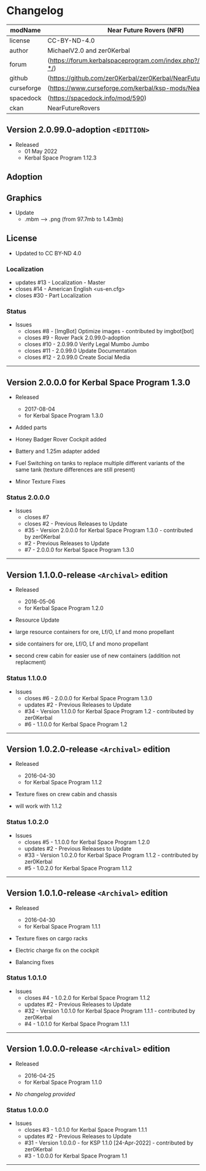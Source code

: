 # Changelog  
  
| modName    | Near Future Rovers (NFR)                                                  |
| ---------- | ----------------------------------------------------------------- |
| license    | CC-BY-ND-4.0                                                      |
| author     | MichaelV2.0 and zer0Kerbal                                        |
| forum      | (https://forum.kerbalspaceprogram.com/index.php?/topic/207911-*/) |
| github     | (https://github.com/zer0Kerbal/zer0Kerbal/NearFutureRovers)              |
| curseforge | (https://www.curseforge.com/kerbal/ksp-mods/NearFutureRovers)            |
| spacedock  | (https://spacedock.info/mod/590)                                  |
| ckan       | NearFutureRovers                                                         |

## Version 2.0.99.0-adoption `<EDITION>`

* Released
  * 01 May 2022
  * Kerbal Space Program 1.12.3

## Adoption

## Graphics

* Update
  * .mbm --> .png (from 97.7mb to 1.43mb)

## License

* Updated to CC BY-ND 4.0

### Localization

* updates #13 - Localization - Master
* closes #14 - American English <us-en.cfg>
* closes #30 - Part Localization

### Status

* Issues
  * closes #8 - [ImgBot] Optimize images - contributed by imgbot[bot]
  * closes #9 - Rover Pack 2.0.99.0-adoption <NAME>
  * closes #10 - 2.0.99.0 Verify Legal Mumbo Jumbo
  * closes #11 - 2.0.99.0 Update Documentation
  * closes #12 - 2.0.99.0 Create Social Media

---

## Version 2.0.0.0 for Kerbal Space Program 1.3.0

* Released
  * 2017-08-04
  * for Kerbal Space Program 1.3.0

* Added parts
* Honey Badger Rover Cockpit added
* Battery and 1.25m adapter added
* Fuel Switching on tanks to replace multiple different variants of the same tank (texture differences are still present)
* Minor Texture Fixes

### Status 2.0.0.0

* Issues
  * closes #7
  * closes #2 - Previous Releases to Update
  * #35 - Version 2.0.0.0 for Kerbal Space Program 1.3.0 - contributed by zer0Kerbal
  * #2 - Previous Releases to Update
  * #7 - 2.0.0.0 for Kerbal Space Program 1.3.0

---

## Version 1.1.0.0-release `<Archival>` edition

* Released
  * 2016-05-06
  * for Kerbal Space Program 1.2.0

* Resource Update
* large resource containers for ore, Lf/O, Lf and mono propellant
* side containers for ore, Lf/O, Lf and mono propellant
* second crew cabin for easier use of new containers (addition not replacment)
  
### Status 1.1.0.0

* Issues
  * closes #6 - 2.0.0.0 for Kerbal Space Program 1.3.0
  * updates #2 - Previous Releases to Update
  * #34 - Version 1.1.0.0 for Kerbal Space Program 1.2 - contributed by zer0Kerbal
  * #6 - 1.1.0.0 for Kerbal Space Program 1.2

---

## Version 1.0.2.0-release `<Archival>` edition

* Released
  * 2016-04-30
  * for Kerbal Space Program 1.1.2

* Texture fixes on crew cabin and chassis
* will work with 1.1.2
  
### Status 1.0.2.0

* Issues
  * closes #5 - 1.1.0.0 for Kerbal Space Program 1.2.0
  * updates #2 - Previous Releases to Update
  * #33 - Version 1.0.2.0 for Kerbal Space Program 1.1.2 - contributed by zer0Kerbal
  * #5 - 1.0.2.0 for Kerbal Space Program 1.1.2

---

## Version 1.0.1.0-release `<Archival>` edition

* Released
  * 2016-04-30
  * for Kerbal Space Program 1.1.1

* Texture fixes on cargo racks
* Electric charge fix on the cockpit
* Balancing fixes
  
### Status 1.0.1.0

* Issues
  * closes #4 - 1.0.2.0 for Kerbal Space Program 1.1.2
  * updates #2 - Previous Releases to Update
  * #32 - Version 1.0.1.0 for Kerbal Space Program 1.1.1 - contributed by zer0Kerbal
  * #4 - 1.0.1.0 for Kerbal Space Program 1.1.1

---

## Version 1.0.0.0-release `<Archival>` edition

* Released
  * 2016-04-25
  * for Kerbal Space Program 1.1.0

* *No changelog provided*
  
### Status 1.0.0.0

* Issues
  * closes #3 - 1.0.1.0 for Kerbal Space Program 1.1.1
  * updates #2 - Previous Releases to Update
  * #31 - Version 1.0.0.0 - for KSP 1.1.0 [24-Apr-2022] - contributed by zer0Kerbal
  * #3 - 1.0.0.0 for Kerbal Space Program 1.1

---
